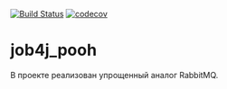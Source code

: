 [![Build Status](https://travis-ci.org/RvDmitry/job4j_pooh.svg?branch=master)](https://travis-ci.org/RvDmitry/job4j_pooh)
[![codecov](https://codecov.io/gh/RvDmitry/job4j_pooh/branch/master/graph/badge.svg?token=DK4JCJ3JIC)](https://codecov.io/gh/RvDmitry/job4j_pooh)
# job4j_pooh
В проекте реализован упрощенный аналог RabbitMQ.